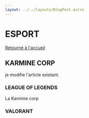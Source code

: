 ```yaml
---
layout: ../../layouts/BlogPost.astro
---
```


# ESPORT

[Retourné à l'accueil](/)

## KARMINE CORP

je modifie l'article existant.

### LEAGUE OF LEGENDS

La Karmine corp 

### VALORANT

